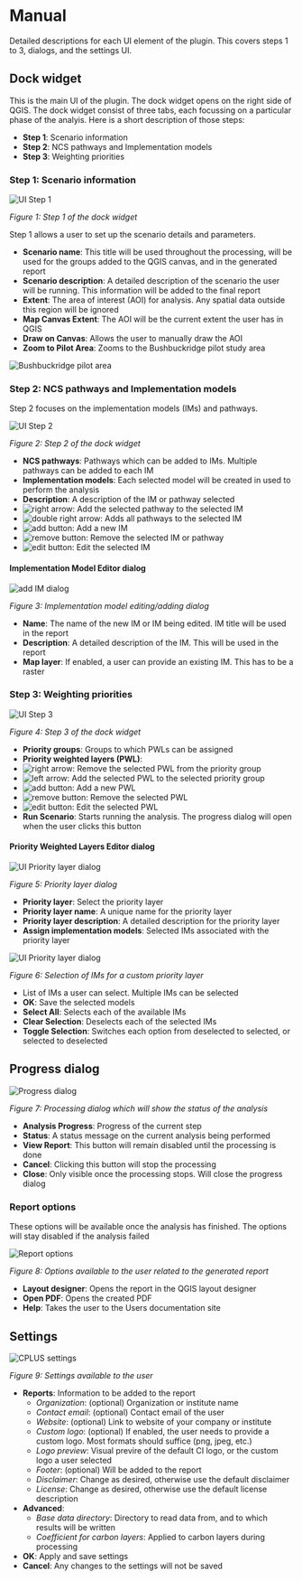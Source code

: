 # Manual

Detailed descriptions for each UI element of the plugin. This covers steps 1 to 3, dialogs,
and the settings UI.

## Dock widget

This is the main UI of the plugin. The dock widget opens on the right side of QGIS.
The dock widget consist of three tabs, each focussing on a particular phase of the analyis.
Here is a short description of those steps:

- **Step 1**: Scenario information
- **Step 2**: NCS pathways and Implementation models
- **Step 3**: Weighting priorities

### Step 1: Scenario information

![UI Step 1](img/manual-step1.png)

*Figure 1: Step 1 of the dock widget*

Step 1 allows a user to set up the scenario details and parameters.

- **Scenario name**: This title will be used throughout the processing, will be used for the groups added to the QGIS canvas, and in the generated report
- **Scenario description**: A detailed description of the scenario the user will be running. This information will be added to the final report
- **Extent**: The area of interest (AOI) for analysis. Any spatial data outside this region will be ignored
- **Map Canvas Extent**: The AOI will be the current extent the user has in QGIS
- **Draw on Canvas**: Allows the user to manually draw the AOI
- **Zoom to Pilot Area**: Zooms to the Bushbuckridge pilot study area

![Bushbuckridge pilot area](img/manual-bushbuckridge.png)

### Step 2: NCS pathways and Implementation models

Step 2 focuses on the implementation models (IMs) and pathways.

![UI Step 2](img/manual-step2.png)

*Figure 2: Step 2 of the dock widget*

- **NCS pathways**: Pathways which can be added to IMs. Multiple pathways can be added to each IM
- **Implementation models**: Each selected model will be created in used to perform the analysis
- **Description**: A description of the IM or pathway selected
- ![right arrow](img/cplus_right_arrow.svg): Add the selected pathway to the selected IM
- ![double right arrow](img/cplus_double_right_arrows.svg): Adds all pathways to the selected IM
- ![add button](img/symbologyAdd.svg): Add a new IM
- ![remove button](img/symbologyRemove.svg): Remove the selected IM or pathway
- ![edit button](img/mActionToggleEditing.svg): Edit the selected IM

#### Implementation Model Editor dialog

![add IM dialog](img/manual-add-im.png)

*Figure 3: Implementation model editing/adding dialog*

- **Name**: The name of the new IM or IM being edited. IM title will be used in the report
- **Description**: A detailed description of the IM. This will be used in the report
- **Map layer**: If enabled, a user can provide an existing IM. This has to be a raster

### Step 3: Weighting priorities

![UI Step 3](img/manual-step3.png)

*Figure 4: Step 3 of the dock widget*

- **Priority groups**: Groups to which PWLs can be assigned
- **Priority weighted layers (PWL)**:
- ![right arrow](img/cplus_right_arrow.svg): Remove the selected PWL from the priority group
- ![left arrow](img/cplus_left_arrow.svg): Add the selected PWL to the selected priority group
- ![add button](img/symbologyAdd.svg): Add a new PWL
- ![remove button](img/symbologyRemove.svg): Remove the selected PWL
- ![edit button](img/mActionToggleEditing.svg): Edit the selected PWL
- **Run Scenario**: Starts running the analysis. The progress dialog will open when the user clicks this button

#### Priority Weighted Layers Editor dialog

![UI Priority layer dialog](img/manual-priority-layer-dialog.png)

*Figure 5: Priority layer dialog*

- **Priority layer**: Select the priority layer
- **Priority layer name**: A unique name for the priority layer
- **Priority layer description**: A detailed description for the priority layer
- **Assign implementation models**: Selected IMs associated with the priority layer

![UI Priority layer dialog](img/manual-pwl-selection.png)

*Figure 6: Selection of IMs for a custom priority layer*

- List of IMs a user can select. Multiple IMs can be selected
- **OK**: Save the selected models
- **Select All**: Selects each of the available IMs
- **Clear Selection**: Deselects each of the selected IMs
- **Toggle Selection**: Switches each option from deselected to selected, or selected to deselected

## Progress dialog

![Progress dialog](img/manual-processing-dialog.png)

*Figure 7: Processing dialog which will show the status of the analysis*

- **Analysis Progress**: Progress of the current step
- **Status**: A status message on the current analysis being performed
- **View Report**: This button will remain disabled until the processing is done
- **Cancel**: Clicking this button will stop the processing
- **Close**: Only visible once the processing stops. Will close the progress dialog

### Report options

These options will be available once the analysis has finished. The options will stay disabled if the analysis failed

![Report options](img/manual-report-options.png)

*Figure 8: Options available to the user related to the generated report*

- **Layout designer**: Opens the report in the QGIS layout designer
- **Open PDF**: Opens the created PDF
- **Help**: Takes the user to the Users documentation site

## Settings

![CPLUS settings](img/manual-settings.png)

*Figure 9: Settings available to the user*

- **Reports**: Information to be added to the report
  - *Organization*: (optional) Organization or institute name
  - *Contact email*: (optional) Contact email of the user
  - *Website*: (optional) Link to website of your company or institute
  - *Custom logo*: (optional) If enabled, the user needs to provide a custom logo. Most formats should suffice (png, jpeg, etc.)
  - *Logo preview*: Visual previre of the default CI logo, or the custom logo a user selected
  - *Footer*: (optional) Will be added to the report
  - *Disclaimer*: Change as desired, otherwise use the default disclaimer
  - *License*: Change as desired, otherwise use the default license description
- **Advanced**:
  - *Base data directory*: Directory to read data from, and to which results will be written
  - *Coefficient for carbon layers*: Applied to carbon layers during processing
- **OK**: Apply and save settings
- **Cancel**: Any changes to the settings will not be saved
